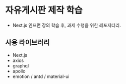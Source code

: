 # 자유게시판 제작 학습
- Next.js 인프런 강의 학습 후, 과제 수행을 위한 레포지터리.

## 사용 라이브러리
- Next.js
- axios
- graphql
- apollo
- emotion / antd / material-ui
